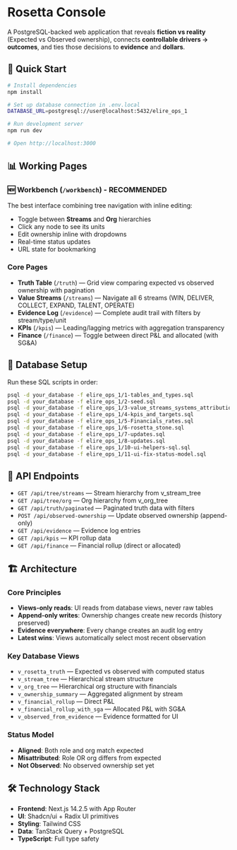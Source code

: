 # Rosetta Console

A PostgreSQL-backed web application that reveals **fiction vs reality** (Expected vs Observed ownership),
connects **controllable drivers → outcomes**, and ties those decisions to **evidence** and **dollars**.

## 🚀 Quick Start

```bash
# Install dependencies
npm install

# Set up database connection in .env.local
DATABASE_URL=postgresql://user@localhost:5432/elire_ops_1

# Run development server
npm run dev

# Open http://localhost:3000
```

## 📊 Working Pages

### 🆕 **Workbench** (`/workbench`) - RECOMMENDED
The best interface combining tree navigation with inline editing:
- Toggle between **Streams** and **Org** hierarchies
- Click any node to see its units
- Edit ownership inline with dropdowns
- Real-time status updates
- URL state for bookmarking

### Core Pages

- **Truth Table** (`/truth`) — Grid view comparing expected vs observed ownership with pagination
- **Value Streams** (`/streams`) — Navigate all 6 streams (WIN, DELIVER, COLLECT, EXPAND, TALENT, OPERATE)
- **Evidence Log** (`/evidence`) — Complete audit trail with filters by stream/type/unit
- **KPIs** (`/kpis`) — Leading/lagging metrics with aggregation transparency
- **Finance** (`/finance`) — Toggle between direct P&L and allocated (with SG&A)

## 🔧 Database Setup

Run these SQL scripts in order:
```bash
psql -d your_database -f elire_ops_1/1-tables_and_types.sql
psql -d your_database -f elire_ops_1/2-seed.sql
psql -d your_database -f elire_ops_1/3-value_streams_systems_attribution.sql
psql -d your_database -f elire_ops_1/4-kpis_and_targets.sql
psql -d your_database -f elire_ops_1/5-Financials_rates.sql
psql -d your_database -f elire_ops_1/6-rosetta_stone.sql
psql -d your_database -f elire_ops_1/7-updates.sql
psql -d your_database -f elire_ops_1/8-updates.sql
psql -d your_database -f elire_ops_1/10-ui-helpers-sql.sql
psql -d your_database -f elire_ops_1/11-ui-fix-status-model.sql
```

## 📡 API Endpoints

- `GET /api/tree/streams` — Stream hierarchy from v_stream_tree
- `GET /api/tree/org` — Org hierarchy from v_org_tree
- `GET /api/truth/paginated` — Paginated truth data with filters
- `POST /api/observed-ownership` — Update observed ownership (append-only)
- `GET /api/evidence` — Evidence log entries
- `GET /api/kpis` — KPI rollup data
- `GET /api/finance` — Financial rollup (direct or allocated)

## 🏗️ Architecture

### Core Principles
- **Views-only reads**: UI reads from database views, never raw tables
- **Append-only writes**: Ownership changes create new records (history preserved)
- **Evidence everywhere**: Every change creates an audit log entry
- **Latest wins**: Views automatically select most recent observation

### Key Database Views
- `v_rosetta_truth` — Expected vs observed with computed status
- `v_stream_tree` — Hierarchical stream structure
- `v_org_tree` — Hierarchical org structure with financials
- `v_ownership_summary` — Aggregated alignment by stream
- `v_financial_rollup` — Direct P&L
- `v_financial_rollup_with_sga` — Allocated P&L with SG&A
- `v_observed_from_evidence` — Evidence formatted for UI

### Status Model
- **Aligned**: Both role and org match expected
- **Misattributed**: Role OR org differs from expected
- **Not Observed**: No observed ownership set yet

## 🛠️ Technology Stack

- **Frontend**: Next.js 14.2.5 with App Router
- **UI**: Shadcn/ui + Radix UI primitives
- **Styling**: Tailwind CSS
- **Data**: TanStack Query + PostgreSQL
- **TypeScript**: Full type safety
